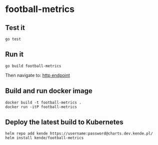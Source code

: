 # football-metrics



## Test it

```shell
go test
```

## Run it

```shell
go build football-metrics
```

Then navigate to: [http endpoint](http://localhost:8080/)

## Build and run docker image

```shell
docker build -t football-metrics .
docker run -itP football-metrics
```

## Deploy the latest build to Kubernetes

```shell
helm repo add kende https://username:password@charts.dev.kende.pl/
helm install kende/football-metrics
```